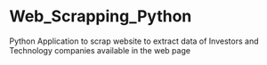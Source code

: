 # Web_Scrapping_Python
Python Application to scrap website to extract data of Investors and Technology companies available in the web page
